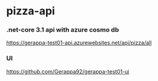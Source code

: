 # pizza-api

### .net-core 3.1 api with azure cosmo db

https://gerappa-test01-api.azurewebsites.net/api/pizza/all

### UI

https://github.com/Gerappa92/gerappa-test01-ui
